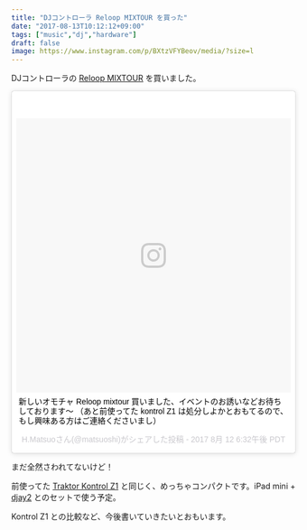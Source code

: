```yaml
---
title: "DJコントローラ Reloop MIXTOUR を買った"
date: "2017-08-13T10:12:12+09:00"
tags: ["music","dj","hardware"]
draft: false
image: https://www.instagram.com/p/BXtzVFYBeov/media/?size=l
---
```


DJコントローラの [Reloop MIXTOUR](https://dirigent.jp/product/reloop/mixtour/) を買いました。

<blockquote class="instagram-media" data-instgrm-captioned data-instgrm-version="7" style=" background:#FFF; border:0; border-radius:3px; box-shadow:0 0 1px 0 rgba(0,0,0,0.5),0 1px 10px 0 rgba(0,0,0,0.15); margin: 1px; max-width:658px; padding:0; width:99.375%; width:-webkit-calc(100% - 2px); width:calc(100% - 2px);"><div style="padding:8px;"> <div style=" background:#F8F8F8; line-height:0; margin-top:40px; padding:50.0% 0; text-align:center; width:100%;"> <div style=" background:url(data:image/png;base64,iVBORw0KGgoAAAANSUhEUgAAACwAAAAsCAMAAAApWqozAAAABGdBTUEAALGPC/xhBQAAAAFzUkdCAK7OHOkAAAAMUExURczMzPf399fX1+bm5mzY9AMAAADiSURBVDjLvZXbEsMgCES5/P8/t9FuRVCRmU73JWlzosgSIIZURCjo/ad+EQJJB4Hv8BFt+IDpQoCx1wjOSBFhh2XssxEIYn3ulI/6MNReE07UIWJEv8UEOWDS88LY97kqyTliJKKtuYBbruAyVh5wOHiXmpi5we58Ek028czwyuQdLKPG1Bkb4NnM+VeAnfHqn1k4+GPT6uGQcvu2h2OVuIf/gWUFyy8OWEpdyZSa3aVCqpVoVvzZZ2VTnn2wU8qzVjDDetO90GSy9mVLqtgYSy231MxrY6I2gGqjrTY0L8fxCxfCBbhWrsYYAAAAAElFTkSuQmCC); display:block; height:44px; margin:0 auto -44px; position:relative; top:-22px; width:44px;"></div></div> <p style=" margin:8px 0 0 0; padding:0 4px;"> <a href="https://www.instagram.com/p/BXtzVFYBeov/" style=" color:#000; font-family:Arial,sans-serif; font-size:14px; font-style:normal; font-weight:normal; line-height:17px; text-decoration:none; word-wrap:break-word;" target="_blank">新しいオモチャ Reloop mixtour 買いました、イベントのお誘いなどお待ちしております〜 （あと前使ってた kontrol Z1 は処分しよかとおもてるので、もし興味ある方はご連絡くださいまし）</a></p> <p style=" color:#c9c8cd; font-family:Arial,sans-serif; font-size:14px; line-height:17px; margin-bottom:0; margin-top:8px; overflow:hidden; padding:8px 0 7px; text-align:center; text-overflow:ellipsis; white-space:nowrap;">H.Matsuoさん(@matsuoshi)がシェアした投稿 - <time style=" font-family:Arial,sans-serif; font-size:14px; line-height:17px;" datetime="2017-08-13T01:32:39+00:00">2017  8月 12 6:32午後 PDT</time></p></div></blockquote>
<script async defer src="//platform.instagram.com/en_US/embeds.js"></script>

まだ全然さわれてないけど！

前使ってた [Traktor Kontrol Z1](https://www.native-instruments.com/jp/products/traktor/traktor-for-ios/traktor-kontrol-z1/) と同じく、めっちゃコンパクトです。iPad mini + [djay2](https://www.algoriddim.com/djay-ipad) とのセットで使う予定。

Kontrol Z1 との比較など、今後書いていきたいとおもいます。
